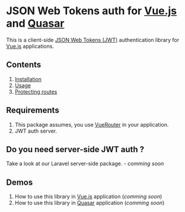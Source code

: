 # JSON Web Tokens auth for [Vue.js](https://vuejs.org/) and [Quasar](https://quasar.dev/)

This is a client-side [JSON Web Tokens (JWT)](https://jwt.io/) authentication library for [Vue.js](https://vuejs.org/) applications.

## Contents

1. [Installation](docs/installation.md)
2. [Usage](docs/usage.md)
3. [Protecting routes](docs/protect-routes.md)

## Requirements

1. This package assumes, you use [VueRouter](https://router.vuejs.org/) in your application.
2. JWT auth server.

## Do you need server-side JWT auth ?
Take a look at our Laravel server-side package. - *comming soon*

## Demos

1. How to use this library in [Vue.js](https://vuejs.org/) application (*comming soon*)
2. How to use this library in [Quasar](https://quasar.dev/) application (*comming soon*)
